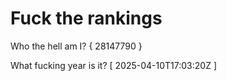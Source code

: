 # Fuck the rankings

Who the hell am I?
{ 28147790 }

What fucking year is it?
[ 2025-04-10T17:03:20Z ]
